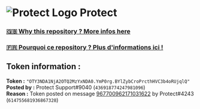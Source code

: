 # ![Protect Logo](https://i.imgur.com/5ovpCPg.png) Protect

### [🇬🇧 Why this repository ? More infos here](https://github.com/protect-github-bot/token-reset/blob/main/README.md)

### [🇫🇷 Pourquoi ce repository ? Plus d'informations ici !](https://github.com/protect-github-bot/token-reset/blob/main/FR_README.md)

## Token information :
**Token :** `"OTY3NDA1NjA2OTQ2MzYxNDA0.YmP0rg.BYlZybCroPrcthHVC3b4oRUjqlQ"`\
**Posted by :** Protect Support#9040 (`436918774247981096`)\
**Reason :** Token posted on message [967700962171031622](https://discord.com/channels/835179952500113459/881108454226399292/967700962171031622) by Protect#4243 (`614755681936867328`)